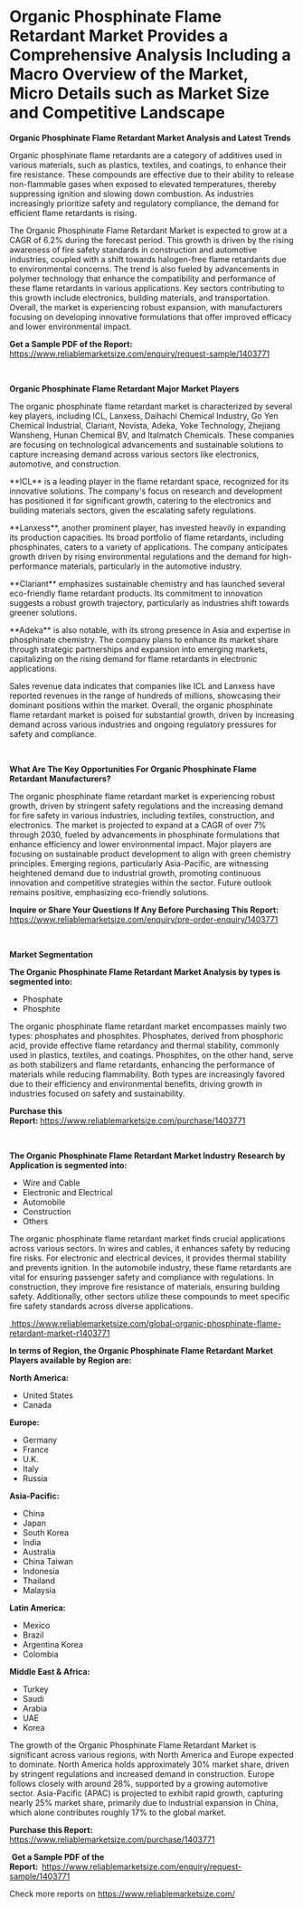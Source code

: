 <p><h1>Organic Phosphinate Flame Retardant Market Provides a Comprehensive Analysis Including a Macro Overview of the Market, Micro Details such as Market Size and Competitive Landscape</h1></p><p><strong>Organic Phosphinate Flame Retardant Market Analysis and Latest Trends</strong></p>
<p><p>Organic phosphinate flame retardants are a category of additives used in various materials, such as plastics, textiles, and coatings, to enhance their fire resistance. These compounds are effective due to their ability to release non-flammable gases when exposed to elevated temperatures, thereby suppressing ignition and slowing down combustion. As industries increasingly prioritize safety and regulatory compliance, the demand for efficient flame retardants is rising.</p><p>The Organic Phosphinate Flame Retardant Market is expected to grow at a CAGR of 6.2% during the forecast period. This growth is driven by the rising awareness of fire safety standards in construction and automotive industries, coupled with a shift towards halogen-free flame retardants due to environmental concerns. The trend is also fueled by advancements in polymer technology that enhance the compatibility and performance of these flame retardants in various applications. Key sectors contributing to this growth include electronics, building materials, and transportation. Overall, the market is experiencing robust expansion, with manufacturers focusing on developing innovative formulations that offer improved efficacy and lower environmental impact.</p></p>
<p><strong>Get a Sample PDF of the Report:&nbsp;</strong> <a href="https://www.reliablemarketsize.com/enquiry/request-sample/1403771?utm_campaign=1872&utm_medium=2&utm_source=Github&utm_content=ia&utm_term=13012025&utm_id=organic-phosphinate-flame-retardant">https://www.reliablemarketsize.com/enquiry/request-sample/1403771</a></p>
<p>&nbsp;</p>
<p><strong>Organic Phosphinate Flame Retardant Major Market Players</strong></p>
<p><p>The organic phosphinate flame retardant market is characterized by several key players, including ICL, Lanxess, Daihachi Chemical Industry, Go Yen Chemical Industrial, Clariant, Novista, Adeka, Yoke Technology, Zhejiang Wansheng, Hunan Chemical BV, and Italmatch Chemicals. These companies are focusing on technological advancements and sustainable solutions to capture increasing demand across various sectors like electronics, automotive, and construction.</p><p>**ICL** is a leading player in the flame retardant space, recognized for its innovative solutions. The company's focus on research and development has positioned it for significant growth, catering to the electronics and building materials sectors, given the escalating safety regulations.</p><p>**Lanxess**, another prominent player, has invested heavily in expanding its production capacities. Its broad portfolio of flame retardants, including phosphinates, caters to a variety of applications. The company anticipates growth driven by rising environmental regulations and the demand for high-performance materials, particularly in the automotive industry.</p><p>**Clariant** emphasizes sustainable chemistry and has launched several eco-friendly flame retardant products. Its commitment to innovation suggests a robust growth trajectory, particularly as industries shift towards greener solutions.</p><p>**Adeka** is also notable, with its strong presence in Asia and expertise in phosphinate chemistry. The company plans to enhance its market share through strategic partnerships and expansion into emerging markets, capitalizing on the rising demand for flame retardants in electronic applications.</p><p>Sales revenue data indicates that companies like ICL and Lanxess have reported revenues in the range of hundreds of millions, showcasing their dominant positions within the market. Overall, the organic phosphinate flame retardant market is poised for substantial growth, driven by increasing demand across various industries and ongoing regulatory pressures for safety and compliance.</p></p>
<p>&nbsp;</p>
<p><strong>What Are The Key Opportunities For Organic Phosphinate Flame Retardant Manufacturers?</strong></p>
<p><p>The organic phosphinate flame retardant market is experiencing robust growth, driven by stringent safety regulations and the increasing demand for fire safety in various industries, including textiles, construction, and electronics. The market is projected to expand at a CAGR of over 7% through 2030, fueled by advancements in phosphinate formulations that enhance efficiency and lower environmental impact. Major players are focusing on sustainable product development to align with green chemistry principles. Emerging regions, particularly Asia-Pacific, are witnessing heightened demand due to industrial growth, promoting continuous innovation and competitive strategies within the sector. Future outlook remains positive, emphasizing eco-friendly solutions.</p></p>
<p><strong>Inquire or Share Your Questions If Any Before Purchasing This Report:</strong> <a href="https://www.reliablemarketsize.com/enquiry/pre-order-enquiry/1403771?utm_campaign=1872&utm_medium=2&utm_source=Github&utm_content=ia&utm_term=13012025&utm_id=organic-phosphinate-flame-retardant">https://www.reliablemarketsize.com/enquiry/pre-order-enquiry/1403771</a></p>
<p>&nbsp;</p>
<p><strong>Market Segmentation</strong></p>
<p><strong>The Organic Phosphinate Flame Retardant Market Analysis by types is segmented into:</strong></p>
<p><ul><li>Phosphate</li><li>Phosphite</li></ul></p>
<p><p>The organic phosphinate flame retardant market encompasses mainly two types: phosphates and phosphites. Phosphates, derived from phosphoric acid, provide effective flame retardancy and thermal stability, commonly used in plastics, textiles, and coatings. Phosphites, on the other hand, serve as both stabilizers and flame retardants, enhancing the performance of materials while reducing flammability. Both types are increasingly favored due to their efficiency and environmental benefits, driving growth in industries focused on safety and sustainability.</p></p>
<p><strong>Purchase this Report:&nbsp;</strong><a href="https://www.reliablemarketsize.com/purchase/1403771?utm_campaign=1872&utm_medium=2&utm_source=Github&utm_content=ia&utm_term=13012025&utm_id=organic-phosphinate-flame-retardant">https://www.reliablemarketsize.com/purchase/1403771</a></p>
<p>&nbsp;</p>
<p><strong>The Organic Phosphinate Flame Retardant Market Industry Research by Application is segmented into:</strong></p>
<p><ul><li>Wire and Cable</li><li>Electronic and Electrical</li><li>Automobile</li><li>Construction</li><li>Others</li></ul></p>
<p><p>The organic phosphinate flame retardant market finds crucial applications across various sectors. In wires and cables, it enhances safety by reducing fire risks. For electronic and electrical devices, it provides thermal stability and prevents ignition. In the automobile industry, these flame retardants are vital for ensuring passenger safety and compliance with regulations. In construction, they improve fire resistance of materials, ensuring building safety. Additionally, other sectors utilize these compounds to meet specific fire safety standards across diverse applications.</p></p>
<p><a href="https://www.reliablemarketsize.com/global-organic-phosphinate-flame-retardant-market-r1403771?utm_campaign=1872&utm_medium=2&utm_source=Github&utm_content=ia&utm_term=13012025&utm_id=organic-phosphinate-flame-retardant">&nbsp;https://www.reliablemarketsize.com/global-organic-phosphinate-flame-retardant-market-r1403771</a></p>
<p><strong>In terms of Region, the Organic Phosphinate Flame Retardant Market Players available by Region are:</strong></p>
<p>
    <p> <strong> North America: </strong>
        <ul>
            <li>United States</li>
            <li>Canada</li>
        </ul>
        </p> 
    <p> <strong> Europe: </strong>
        <ul>
            <li>Germany</li>
            <li>France</li>
            <li>U.K.</li>
            <li>Italy</li>
            <li>Russia</li>
        </ul>
        </p> 
    <p> <strong> Asia-Pacific: </strong>
        <ul>
            <li>China</li>
            <li>Japan</li>
            <li>South Korea</li>
            <li>India</li>
            <li>Australia</li>
            <li>China Taiwan</li>
            <li>Indonesia</li>
            <li>Thailand</li>
            <li>Malaysia</li>
        </ul>
        </p> 
    <p> <strong> Latin America: </strong>
        <ul>
            <li>Mexico</li>
            <li>Brazil</li>
            <li>Argentina Korea</li>
            <li>Colombia</li>
        </ul>
        </p> 
    <p> <strong> Middle East & Africa: </strong>
        <ul>
            <li>Turkey</li>
            <li>Saudi</li>
            <li>Arabia</li>
            <li>UAE</li>
            <li>Korea</li>
        </ul>
    </p>
    </p>
<p><p>The growth of the Organic Phosphinate Flame Retardant Market is significant across various regions, with North America and Europe expected to dominate. North America holds approximately 30% market share, driven by stringent regulations and increased demand in construction. Europe follows closely with around 28%, supported by a growing automotive sector. Asia-Pacific (APAC) is projected to exhibit rapid growth, capturing nearly 25% market share, primarily due to industrial expansion in China, which alone contributes roughly 17% to the global market.</p></p>
<p><strong>Purchase this Report: </strong><a href="https://www.reliablemarketsize.com/purchase/1403771?utm_campaign=1872&utm_medium=2&utm_source=Github&utm_content=ia&utm_term=13012025&utm_id=organic-phosphinate-flame-retardant">https://www.reliablemarketsize.com/purchase/1403771</a></p>
<p>&nbsp;<strong>Get a Sample PDF of the Report:&nbsp;&nbsp;</strong><a href="https://www.reliablemarketsize.com/enquiry/request-sample/1403771?utm_campaign=1872&utm_medium=2&utm_source=Github&utm_content=ia&utm_term=13012025&utm_id=organic-phosphinate-flame-retardant">https://www.reliablemarketsize.com/enquiry/request-sample/1403771</a></p>
<p><strong></strong></p>
<p>Check more reports on <a href="https://www.reliablemarketsize.com/?utm_campaign=1872&utm_medium=2&utm_source=Github&utm_content=ia&utm_term=13012025&utm_id=organic-phosphinate-flame-retardant">https://www.reliablemarketsize.com/</a></p>